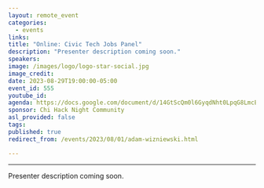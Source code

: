 ```yaml
---
layout: remote_event
categories:
  - events
links: 
title: "Online: Civic Tech Jobs Panel"
description: "Presenter description coming soon."
speakers:
image: /images/logo/logo-star-social.jpg
image_credit: 
date: 2023-08-29T19:00:00-05:00
event_id: 555
youtube_id: 
agenda: https://docs.google.com/document/d/14GtScQm0l6GyqdNht0LpqG8LmcEF7i3COjNJ06PaTj8/edit#
sponsor: Chi Hack Night Community
asl_provided: false
tags: 
published: true
redirect_from: /events/2023/08/01/adam-wizniewski.html

---
```


---

Presenter description coming soon.